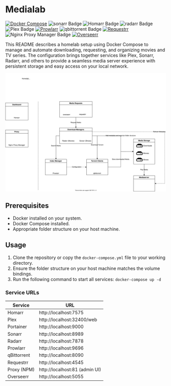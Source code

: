 # Medialab

[![Docker Compose](https://img.shields.io/badge/Docker--Compose-blue?logo=docker&logoColor=white)](https://docs.docker.com/compose/)
![sonarr Badge](https://img.shields.io/badge/sonarr-2596BE?logo=sonarr&logoColor=fff&style=flat)
![Homarr Badge](https://img.shields.io/badge/Homarr-FA5252?logo=homarr&logoColor=fff&style=flat)
![radarr Badge](https://img.shields.io/badge/radarr-FFCB3D?logo=radarr&logoColor=000&style=flat)  
![Plex Badge](https://img.shields.io/badge/Plex-EBAF00?logo=plex&logoColor=fff&style=flat)
[![Prowlarr](https://img.shields.io/badge/Prowlarr-22223b?logo=prowlarr&logoColor=white)](https://prowlarr.com/)
![qbittorrent Badge](https://img.shields.io/badge/qbittorrent-2F67BA?logo=qbittorrent&logoColor=fff&style=flat)
[![Requestrr](https://img.shields.io/badge/Requestrr-4B8DF8?logo=data:image/svg+xml;base64,PHN2ZyBmaWxsPSIjZmZmIiB2aWV3Qm94PSIwIDAgMzAgMzAiIHdpZHRoPSIzMCIgaGVpZ2h0PSIzMCIgeG1sbnM9Imh0dHA6Ly93d3cudzMub3JnLzIwMDAvc3ZnIj48Y2lyY2xlIGN4PSIxNSIgY3k9IjE1IiByPSIxNSIgZmlsbD0iIzRiOGRmOCIvPjxwYXRoIGQ9Ik0yMSAxM2gtNnYtM2MwLTEuMS0uOS0yLTItMnMtMiAuOS0yIDJ2M2gtNmMtMS4xIDAtMiAuOS0yIDJ2N2MwIDEuMS45IDIgMiAyaDE4YzEuMSAwIDItLjkgMi0ydi03YzAtMS4xLS45LTItMi0yem0tNiA2Yy0xLjEgMC0yLS45LTItMnMuOS0yIDItMiAyIC45IDIgMi0uOSAyLTItMnoiIGZpbGw9IiNmZmYiLz48L3N2Zz4=)](https://github.com/darkalfx/requestrr)
![Nginx Proxy Manager Badge](https://img.shields.io/badge/Nginx%20Proxy%20Manager-F15833?logo=nginxproxymanager&logoColor=fff&style=flat)
[![Overseerr](https://img.shields.io/badge/Overseerr-FF6C2C?logo=overseerr&logoColor=white)](https://overseerr.dev/)

This README describes a homelab setup using Docker Compose to manage and automate downloading, requesting, and organizing movies and TV series. The configuration brings together services like Plex, Sonarr, Radarr, and others to provide a seamless media server experience with persistent storage and easy access on your local network.

![Architecture](/architecture.drawio.svg)

## Prerequisites

- Docker installed on your system.
- Docker Compose installed.
- Appropriate folder structure on your host machine.


## Usage

1. Clone the repository or copy the `docker-compose.yml` file to your working directory.
2. Ensure the folder structure on your host machine matches the volume bindings.
3. Run the following command to start all services: ```docker-compose up -d```

### Service URLs

| Service      | URL                                  |
|--------------|--------------------------------------|
| Homarr       | http://localhost:7575                |
| Plex         | http://localhost:32400/web           |
| Portainer    | http://localhost:9000                |
| Sonarr       | http://localhost:8989                |
| Radarr       | http://localhost:7878                |
| Prowlarr     | http://localhost:9696                |
| qBittorrent  | http://localhost:8090                |
| Requestrr    | http://localhost:4545                |
| Proxy (NPM)  | http://localhost:81 (admin UI)       |
| Overseerr    | http://localhost:5055                |